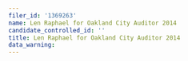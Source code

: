 ```yaml
---
filer_id: '1369263'
name: Len Raphael for Oakland City Auditor 2014
candidate_controlled_id: ''
title: Len Raphael for Oakland City Auditor 2014
data_warning: 
---
```


